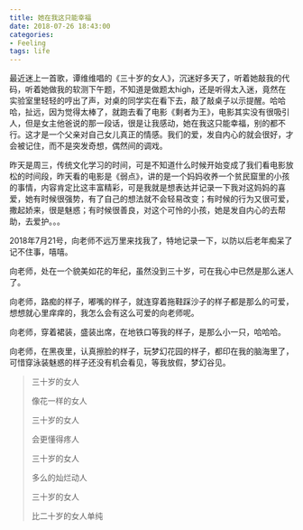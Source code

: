 ```yaml
---
title: 她在我这只能幸福
date: 2018-07-26 18:43:00
categories:
- Feeling
tags: life
---
```


最近迷上一首歌，谭维维唱的《三十岁的女人》，沉迷好多天了，听着她敲我的代码，听着她做我的软测下午题，不知道是做题太high，还是听得太入迷，竟然在实验室里轻轻的哼出了声，对桌的同学实在看下去，敲了敲桌子以示提醒。哈哈哈，扯远，因为觉得太棒了，就跑去看了电影《剩者为王》，电影其实没有很吸引人，但是女主他爸说的那一段话，很是让我感动，她在我这只能幸福，别的都不行。这才是一个父亲对自己女儿真正的情感。我们的爱，发自内心的就会很好，才会被记住，而不是突发奇想，偶然间的调戏。



昨天是周三，传统文化学习的时间，可是不知道什么时候开始变成了我们看电影放松的时间段，昨天看的电影是《弱点》，讲的是一个妈妈收养一个贫民窟里的小孩的事情，内容肯定比这丰富精彩，可是我就是想表达并记录一下我对这妈妈的喜爱，她有时候很强势，有了自己的想法就不会轻易改变；有时候的行为又很可爱，撒起娇来，很是魅惑；有时候很善良，对这个可怜的小孩，她是发自内心的去帮助，去爱护。。。

2018年7月21号，向老师不远万里来找我了，特地记录一下，以防以后老年痴呆了记不住事，嘻嘻。

向老师，处在一个貌美如花的年纪，虽然没到三十岁，可在我心中已然是那么迷人了。

向老师，路痴的样子，嘟嘴的样子，就连穿着拖鞋踩沙子的样子都是那么的可爱，想想就心里痒痒的，我怎么会有这么可爱的向老师呢。

向老师，穿着裙装，盛装出席，在地铁口等我的样子，是那么小一只，哈哈哈。

向老师，在黑夜里，认真擦脸的样子，玩梦幻花园的样子，都印在我的脑海里了，可惜穿泳装魅惑的样子还没有机会看见，等我放假，梦幻谷见。

> 三十岁的女人
> 
> 像花一样的女人
> 
> 三十岁的女人
> 
> 会更懂得疼人
> 
> 三十岁的女人
> 
> 多么的灿烂动人
> 
> 三十岁的女人
> 
> 比二十岁的女人单纯


